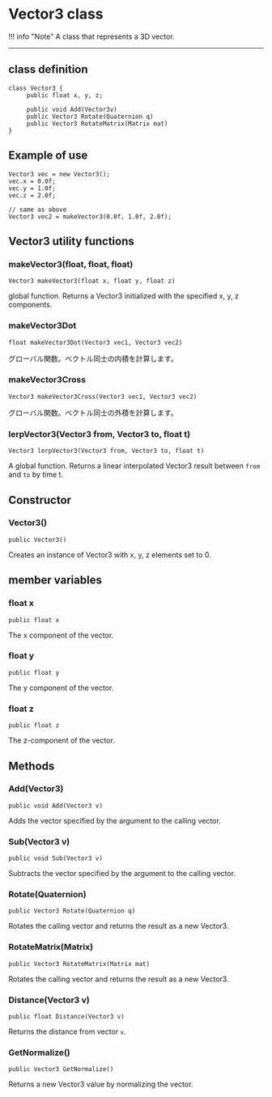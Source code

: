 
# Vector3 class

!!! info "Note"
     A class that represents a 3D vector.

***

## class definition

```
class Vector3 {
     public float x, y, z;

     public void Add(Vector3v)
     public Vector3 Rotate(Quaternion q)
     public Vector3 RotateMatrix(Matrix mat)
}
```

## Example of use

```
Vector3 vec = new Vector3();
vec.x = 0.0f;
vec.y = 1.0f;
vec.z = 2.0f;

// same as above
Vector3 vec2 = makeVector3(0.0f, 1.0f, 2.0f);
```

## Vector3 utility functions

### makeVector3(float, float, float)

`Vector3 makeVector3(float x, float y, float z)`

global function. Returns a Vector3 initialized with the specified x, y, z components.

### makeVector3Dot

`float makeVector3Dot(Vector3 vec1, Vector3 vec2)`

グローバル関数。ベクトル同士の内積を計算します。

### makeVector3Cross

`Vector3 makeVector3Cross(Vector3 vec1, Vector3 vec2)`

グローバル関数。ベクトル同士の外積を計算します。

### lerpVector3(Vector3 from, Vector3 to, float t)

`Vector3 lerpVector3(Vector3 from, Vector3 to, float t)`

A global function. Returns a linear interpolated Vector3 result between `from` and `to` by time t.

## Constructor

### Vector3()

`public Vector3()`

Creates an instance of Vector3 with x, y, z elements set to 0.

## member variables

### float x

`public float x`

The x component of the vector.

### float y

`public float y`

The y component of the vector.

### float z

`public float z`

The z-component of the vector.

## Methods

### Add(Vector3)

`public void Add(Vector3 v)`

Adds the vector specified by the argument to the calling vector.

### Sub(Vector3 v)

`public void Sub(Vector3 v)`

Subtracts the vector specified by the argument to the calling vector.

### Rotate(Quaternion)

`public Vector3 Rotate(Quaternion q)`

Rotates the calling vector and returns the result as a new Vector3.

### RotateMatrix(Matrix)

`public Vector3 RotateMatrix(Matrix mat)`

Rotates the calling vector and returns the result as a new Vector3.

### Distance(Vector3 v)

`public float Distance(Vector3 v)`

Returns the distance from vector `v`.

### GetNormalize()

`public Vector3 GetNormalize()`

Returns a new Vector3 value by normalizing the vector.
